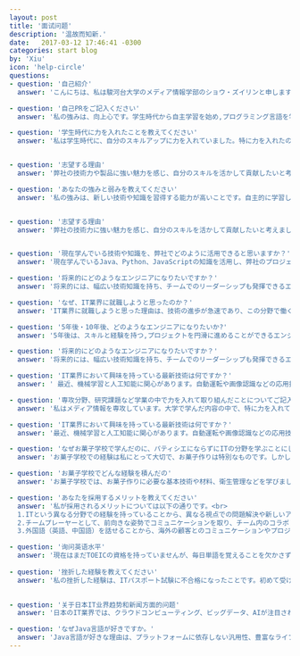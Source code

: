 ```yaml
---
layout: post
title: '面试问题'
description: '温故而知新.'
date:   2017-03-12 17:46:41 -0300
categories: start blog
by: 'Xiu'
icon: 'help-circle'
questions:
- question: '自己紹介'
  answer: 'こんにちは、私は駿河台大学のメディア情報学部のショウ・ズイリンと申します。私はIT企業での活躍を目指し、特にプログラム開発に興味を持っています。プログラミングやウェブデザインなど、IT分野において様々なスキルを身につけてきました。これまでの経験を活かし、会社に貢献できるよう努めてまいります。よろしくお願いいたします。'

- question: '自己PRをご記入ください'
  answer: '私の強みは、向上心です。学生時代から自主学習を始め,プログラミング言語を学び、プログラムを書くことで、問題解決の能力と創造力を伸ばした。また、チームプロジェクトに参加することで、コミュニケーション能力を向上させ、協調性も身につけました。御社の開発部門に興味を持ち、私の経験を活かしてお客様の要望を把握し、最適なソリューションを提供することができます。また自己改善を重視し、チームに貢献しながら一緒に成長していきたいと思います。'

- question: '学生時代に力を入れたことを教えてください'
  answer: '私は学生時代に、自分のスキルアップに力を入れていました。特に力を入れたのは、Javaプログラミングの学習でした。独学で学び、基礎知識や開発スキルを身につけました。オンライン模擬試験で不足分野を特定し、改善に努め、最終的にJava資格を取得しました。この経験を通じて、自己学習力を高め、目標に向かって努力する大切さや、新しいチャレンジの楽しさ、自己成長の意義を感じることができました。'


- question: '志望する理由'
  answer: '弊社の技術力や製品に強い魅力を感じ、自分のスキルを活かして貢献したいと考えました。また、社内の風土やチームワークの良さにも惹かれました。弊社で働くことで、技術者として成長できると確信しています。'

- question: 'あなたの強みと弱みを教えてください'
  answer: '私の強みは、新しい技術や知識を習得する能力が高いことです。自主的に学習し、実践を通じて習得していくことが得意です。一方、私の弱みは、時には細部にこだわりすぎてしまうことです。しかし、時間管理や優先順位の設定を意識することで、効率的にタスクをこなすよう努力しています。'


- question: '志望する理由'
  answer: '弊社の技術力に強い魅力を感じ、自分のスキルを活かして貢献したいと考えました。また、社内の風土やチームワークの良さにも惹かれました。弊社で働くことで、技術者として成長できると確信しています。'


- question: '現在学んでいる技術や知識を、弊社でどのように活用できると思いますか？'
  answer: '現在学んでいるJava、Python、JavaScriptの知識を活用し、弊社のプロジェクト開発に貢献できると思います。また、機械学習の基本的な知識も持っているため、今後の技術開発にも役立てられると考えています。'

- question: '将来的にどのようなエンジニアになりたいですか？'
  answer: '将来的には、幅広い技術知識を持ち、チームでのリーダーシップも発揮できるエンジニアになりたいです。また、社会に貢献できるような技術開発に携わりたいと考えています。'

- question: 'なぜ、IT業界に就職しようと思ったのか？'
  answer: 'IT業界に就職しようと思った理由は、技術の進歩が急速であり、この分野で働くことによって、社会にポジティブな影響を与える技術やサービスを開発・提供できると感じました。また、IT業界は常に変化し続けるため、自分自身も新しい知識やスキルを習得し続けることができ、やりがいのある仕事だと思います。'

- question: '5年後・10年後、どのようなエンジニアになりたいか?'
  answer: '5年後は、スキルと経験を持つ,プロジェクトを円滑に進めることができるエンジニアになりたいと考えています。10年後は、革新的なプロジェクトを作り、国際的な視野を持ち、国際的なチームで働くエンジニアになりたいです。'

- question: '将来的にどのようなエンジニアになりたいですか？'
  answer: '将来的には、幅広い技術知識を持ち、チームでのリーダーシップも発揮できるエンジニアになりたいです。また、社会に貢献できるような技術開発に携わりたいと考えています。'

- question: 'IT業界において興味を持っている最新技術は何ですか？'
  answer: ' 最近、機械学習と人工知能に関心があります。自動運転や画像認識などの応用技術が急速に発展しており、今後のIT業界に大きな影響を与えると思っています。'

- question: '専攻分野、研究課題など学業の中で力を入れて取り組んだことについてご記入ください'
  answer: '私はメディア情報を専攻しています。大学で学んだ内容の中で、特に力を入れて取り組んだのはデータベースとWebの設計でした。データベースについては、SQLを中心に学び、簡単なクエリの作成から複雑なデータベースの設計まで幅広く学びました。また、Webの設計については、HTMLやCSS、JavaScriptを学び、自分で簡単なWebページの作成から始め、jQueryやVueを使用してより複雑なデザインを実現することができました。'

- question: 'IT業界において興味を持っている最新技術は何ですか？'
  answer: '最近、機械学習と人工知能に関心があります。自動運転や画像認識などの応用技術が急速に発展しており、今後のIT業界に大きな影響を与えると思っています。'

- question: 'なぜお菓子学校で学んだのに、パティシエにならずにITの分野を学ぶことにしたのですか'
  answer: 'お菓子学校での経験は私にとって大切で、お菓子作りは特別なものです。しかし、IT業界への興味があり、プログラミングを学ぶことで新たな挑戦ができると感じました。IT業界は技術革新が急速で、絶えず新しいことに挑戦できる環境が魅力です。また、独学でスキルを向上させることができる点も魅力的でした。私は自分自身の成長のために、新しいことに挑戦し続けたいと考えています。'

- question: 'お菓子学校でどんな経験を積んだの'
  answer: 'お菓子学校では、お菓子作りに必要な基本技術や材料、衛生管理などを学びました。また、様々な種類のお菓子を作る中で、創造性や発想力を養いました。授業や実習を通じて、チームワークやリーダーシップなども学びました。私がお菓子学校で最優秀学生賞を受賞したのは、授業や実習に真剣に取り組み、先生方や仲間と協力しながら、自分自身の技術向上に全力で取り組んだからだと思います。'

- question: 'あなたを採用するメリットを教えてください'
  answer: '私が採用されるメリットについては以下の通りです。<br>
  1.ITという異なる分野での経験を持っていることから、異なる視点での問題解決や新しいアイデアを提供できます。<br>
  2.チームプレーヤーとして、前向きな姿勢でコミュニケーションを取り、チーム内のコラボレーションをサポートすることができます。新しい技術や知識を積極的に学び、自己成長に努めることができます。これにより、会社の発展や目標達成に向けた貢献が期待できます。<br>
  3.外国語（英語、中国語）を話せることから、海外の顧客とのコミュニケーションやプロジェクトにも貢献できます。'

- question: '询问英语水平'
  answer: '現在はまだTOEICの資格を持っていませんが、毎日単語を覚えることを欠かさずに2年間続けています。自分自身で勉強していますが、日常会話については理解できるレベルに達していると思います。今後も英語の学習を続け、より高いレベルの英語力を目指しています。'
  
- question: '挫折した経験を教えてください'
  answer: '私の挫折した経験は、ITパスポート試験に不合格になったことです。初めて受けた時、ITに関する基礎的な知識が不十分で、結果的に落ちてしまいました。しかし、私はその失敗から多くのことを学び、知識をより深めるために勉強を続けました。2回目に挑戦した時は合格することができ、その経験から、私は努力と継続的な学習の重要性を理解しました。'
  

- question: '关于日本IT业界趋势和新闻方面的问题'
  answer: '日本のIT業界では、クラウドコンピューティング、ビッグデータ、AIが注目されています。企業と政府のデジタル化も進行中です。これらのトレンドに注意を払い、学習しています'

- question: 'なぜJava言語が好きですか。'
  answer: 'Java言語が好きな理由は、プラットフォームに依存しない汎用性、豊富なライブラリとフレームワーク、そして大規模な開発コミュニティが存在するためです。これにより、効率的に高品質なソフトウェアを開発できます。'
---
```


